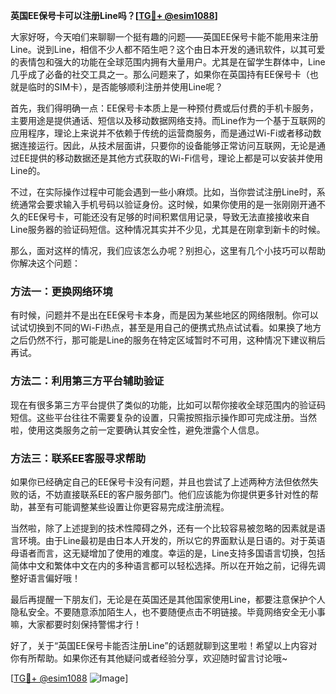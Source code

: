 **英国EE保号卡可以注册Line吗？[[TG💪+ @esim1088](https://t.me/s/esim1088)]**

大家好呀，今天咱们来聊聊一个挺有趣的问题——英国EE保号卡能不能用来注册Line。说到Line，相信不少人都不陌生吧？这个由日本开发的通讯软件，以其可爱的表情包和强大的功能在全球范围内拥有大量用户。尤其是在留学生群体中，Line几乎成了必备的社交工具之一。那么问题来了，如果你在英国持有EE保号卡（也就是临时的SIM卡），是否能够顺利注册并使用Line呢？

首先，我们得明确一点：EE保号卡本质上是一种预付费或后付费的手机卡服务，主要用途是提供通话、短信以及移动数据网络支持。而Line作为一个基于互联网的应用程序，理论上来说并不依赖于传统的运营商服务，而是通过Wi-Fi或者移动数据连接运行。因此，从技术层面讲，只要你的设备能够正常访问互联网，无论是通过EE提供的移动数据还是其他方式获取的Wi-Fi信号，理论上都是可以安装并使用Line的。

不过，在实际操作过程中可能会遇到一些小麻烦。比如，当你尝试注册Line时，系统通常会要求输入手机号码以验证身份。这时候，如果你使用的是一张刚刚开通不久的EE保号卡，可能还没有足够的时间积累信用记录，导致无法直接接收来自Line服务器的验证码短信。这种情况其实并不少见，尤其是在刚拿到新卡的时候。

那么，面对这样的情况，我们应该怎么办呢？别担心，这里有几个小技巧可以帮助你解决这个问题：

### 方法一：更换网络环境

有时候，问题并不是出在EE保号卡本身，而是因为某些地区的网络限制。你可以试试切换到不同的Wi-Fi热点，甚至是用自己的便携式热点试试看。如果换了地方之后仍然不行，那可能是Line的服务在特定区域暂时不可用，这种情况下建议稍后再试。

### 方法二：利用第三方平台辅助验证

现在有很多第三方平台提供了类似的功能，比如可以帮你接收全球范围内的验证码短信。这些平台往往不需要复杂的设置，只需按照指示操作即可完成注册。当然啦，使用这类服务之前一定要确认其安全性，避免泄露个人信息。

### 方法三：联系EE客服寻求帮助

如果你已经确定自己的EE保号卡没有问题，并且也尝试了上述两种方法但依然失败的话，不妨直接联系EE的客户服务部门。他们应该能为你提供更多针对性的帮助，甚至有可能调整某些设置让你更容易完成注册流程。

当然啦，除了上述提到的技术性障碍之外，还有一个比较容易被忽略的因素就是语言环境。由于Line最初是由日本人开发的，所以它的界面默认是日语的。对于英语母语者而言，这无疑增加了使用的难度。幸运的是，Line支持多国语言切换，包括简体中文和繁体中文在内的多种语言都可以轻松选择。所以在开始之前，记得先调整好语言偏好哦！

最后再提醒一下朋友们，无论是在英国还是其他国家使用Line，都要注意保护个人隐私安全。不要随意添加陌生人，也不要随便点击不明链接。毕竟网络安全无小事嘛，大家都要时刻保持警惕才行！

好了，关于“英国EE保号卡能否注册Line”的话题就聊到这里啦！希望以上内容对你有所帮助。如果你还有其他疑问或者经验分享，欢迎随时留言讨论哦~ 

[[TG💪+ @esim1088](https://t.me/s/esim1088) ![Image](https://i.postimg.cc/4NQfJmqS/Snipaste-2025-05-13-00-14-12.png)]